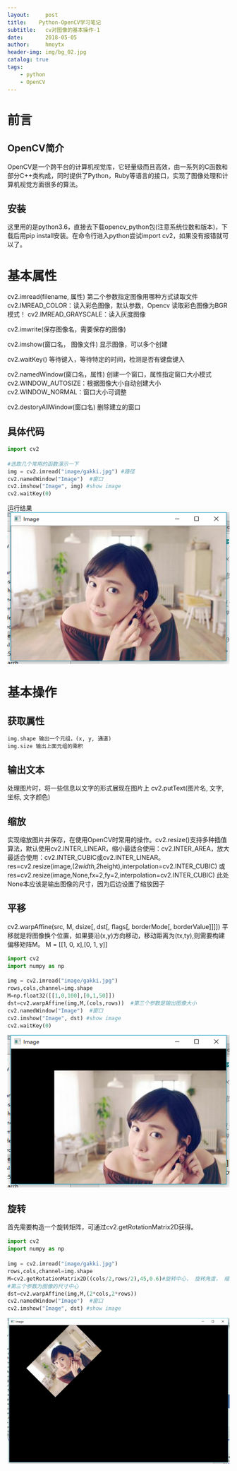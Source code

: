 ```yaml
---
layout:     post
title:    Python-OpenCV学习笔记
subtitle:   cv对图像的基本操作-1
date:       2018-05-05
author:     hmoytx
header-img: img/bg_02.jpg
catalog: true
tags:
    - python 
    - OpenCV
---
```


# 前言
## OpenCV简介
OpenCV是一个跨平台的计算机视觉库，它轻量级而且高效，由一系列的C函数和部分C++类构成，同时提供了Python，Ruby等语言的接口，实现了图像处理和计算机视觉方面很多的算法。

## 安装
这里用的是python3.6，直接去下载opencv_python包(注意系统位数和版本)，下载后用pip install安装。在命令行进入python尝试import cv2，如果没有报错就可以了。

# 基本属性
cv2.imread(filename, 属性) 第二个参数指定图像用哪种方式读取文件
    cv2.IMREAD_COLOR：读入彩色图像，默认参数，Opencv 读取彩色图像为BGR模式！
    cv2.IMREAD_GRAYSCALE：读入灰度图像

cv2.imwrite(保存图像名，需要保存的图像)

cv2.imshow(窗口名， 图像文件) 显示图像，可以多个创建

cv2.waitKey() 等待键入，等待特定的时间，检测是否有键盘键入

cv2.namedWindow(窗口名，属性) 创建一个窗口，属性指定窗口大小模式
    cv2.WINDOW_AUTOSIZE：根据图像大小自动创建大小
    cv2.WINDOW_NORMAL：窗口大小可调整

cv2.destoryAllWindow(窗口名) 删除建立的窗口

## 具体代码
```python
import cv2

#选取几个常用的函数演示一下
img = cv2.imread("image/gakki.jpg") #路径
cv2.namedWindow("Image")  #窗口
cv2.imshow("Image", img) #show image
cv2.waitKey(0)

```
运行结果
![gakki](/img/gakki.png)

# 基本操作

## 获取属性
    img.shape 输出一个元组，(x, y, 通道)
    img.size 输出上面元组的乘积

## 输出文本
处理图片时，将一些信息以文字的形式展现在图片上
cv2.putText(图片名, 文字, 坐标, 文字颜色)

## 缩放
实现缩放图片并保存，在使用OpenCV时常用的操作。cv2.resize()支持多种插值算法，默认使用cv2.INTER_LINEAR，缩小最适合使用：cv2.INTER_AREA，放大最适合使用：cv2.INTER_CUBIC或cv2.INTER_LINEAR。 
res=cv2.resize(image,(2*width,2*height),interpolation=cv2.INTER_CUBIC) 
或
res=cv2.resize(image,None,fx=2,fy=2,interpolation=cv2.INTER_CUBIC) 
此处None本应该是输出图像的尺寸，因为后边设置了缩放因子

## 平移
cv2.warpAffine(src, M, dsize[, dst[, flags[, borderMode[, borderValue]]]]) 
平移就是将图像换个位置，如果要沿(x,y)方向移动，移动距离为(tx,ty),则需要构建偏移矩阵M。
M = [[1, 0, x],[0, 1, y]]
```python
import cv2
import numpy as np

img = cv2.imread("image/gakki.jpg")
rows,cols,channel=img.shape
M=np.float32([[1,0,100],[0,1,50]])
dst=cv2.warpAffine(img,M,(cols,rows))  #第三个参数是输出图像大小
cv2.namedWindow("Image")  #窗口
cv2.imshow("Image", dst) #show image
cv2.waitKey(0)
```
![move](/img/move.png)

## 旋转
首先需要构造一个旋转矩阵，可通过cv2.getRotationMatrix2D获得。
```python
import cv2
import numpy as np

img = cv2.imread("image/gakki.jpg")
rows,cols,channel=img.shape
M=cv2.getRotationMatrix2D((cols/2,rows/2),45,0.6)#旋转中心， 旋转角度， 缩放因子
#第三个参数为图像的尺寸中心
dst=cv2.warpAffine(img,M,(2*cols,2*rows))
cv2.namedWindow("Image")  #窗口
cv2.imshow("Image", dst) #show image

```
![xuanzhuan](/img/xuanzhuan.png)

